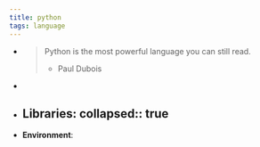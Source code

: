 ```yaml
---
title: python
tags: language
---
```


-
  >Python is the most powerful language you can still read.
  >- Paul Dubois
-
- **Libraries**:
  collapsed:: true
	-
- **Environment**: